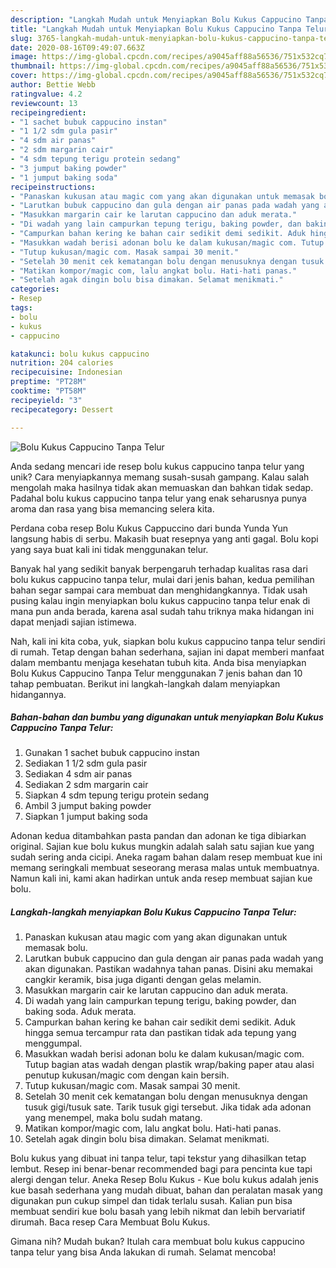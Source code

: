 ```yaml
---
description: "Langkah Mudah untuk Menyiapkan Bolu Kukus Cappucino Tanpa Telur yang Enak"
title: "Langkah Mudah untuk Menyiapkan Bolu Kukus Cappucino Tanpa Telur yang Enak"
slug: 3765-langkah-mudah-untuk-menyiapkan-bolu-kukus-cappucino-tanpa-telur-yang-enak
date: 2020-08-16T09:49:07.663Z
image: https://img-global.cpcdn.com/recipes/a9045aff88a56536/751x532cq70/bolu-kukus-cappucino-tanpa-telur-foto-resep-utama.jpg
thumbnail: https://img-global.cpcdn.com/recipes/a9045aff88a56536/751x532cq70/bolu-kukus-cappucino-tanpa-telur-foto-resep-utama.jpg
cover: https://img-global.cpcdn.com/recipes/a9045aff88a56536/751x532cq70/bolu-kukus-cappucino-tanpa-telur-foto-resep-utama.jpg
author: Bettie Webb
ratingvalue: 4.2
reviewcount: 13
recipeingredient:
- "1 sachet bubuk cappucino instan"
- "1 1/2 sdm gula pasir"
- "4 sdm air panas"
- "2 sdm margarin cair"
- "4 sdm tepung terigu protein sedang"
- "3 jumput baking powder"
- "1 jumput baking soda"
recipeinstructions:
- "Panaskan kukusan atau magic com yang akan digunakan untuk memasak bolu."
- "Larutkan bubuk cappucino dan gula dengan air panas pada wadah yang akan digunakan. Pastikan wadahnya tahan panas. Disini aku memakai cangkir keramik, bisa juga diganti dengan gelas melamin."
- "Masukkan margarin cair ke larutan cappucino dan aduk merata."
- "Di wadah yang lain campurkan tepung terigu, baking powder, dan baking soda. Aduk merata."
- "Campurkan bahan kering ke bahan cair sedikit demi sedikit. Aduk hingga semua tercampur rata dan pastikan tidak ada tepung yang menggumpal."
- "Masukkan wadah berisi adonan bolu ke dalam kukusan/magic com. Tutup bagian atas wadah dengan plastik wrap/baking paper atau alasi penutup kukusan/magic com dengan kain bersih."
- "Tutup kukusan/magic com. Masak sampai 30 menit."
- "Setelah 30 menit cek kematangan bolu dengan menusuknya dengan tusuk gigi/tusuk sate. Tarik tusuk gigi tersebut. Jika tidak ada adonan yang menempel, maka bolu sudah matang."
- "Matikan kompor/magic com, lalu angkat bolu. Hati-hati panas."
- "Setelah agak dingin bolu bisa dimakan. Selamat menikmati."
categories:
- Resep
tags:
- bolu
- kukus
- cappucino

katakunci: bolu kukus cappucino 
nutrition: 204 calories
recipecuisine: Indonesian
preptime: "PT28M"
cooktime: "PT58M"
recipeyield: "3"
recipecategory: Dessert

---
```



![Bolu Kukus Cappucino Tanpa Telur](https://img-global.cpcdn.com/recipes/a9045aff88a56536/751x532cq70/bolu-kukus-cappucino-tanpa-telur-foto-resep-utama.jpg)

Anda sedang mencari ide resep bolu kukus cappucino tanpa telur yang unik? Cara menyiapkannya memang susah-susah gampang. Kalau salah mengolah maka hasilnya tidak akan memuaskan dan bahkan tidak sedap. Padahal bolu kukus cappucino tanpa telur yang enak seharusnya punya aroma dan rasa yang bisa memancing selera kita.

Perdana coba resep Bolu Kukus Cappuccino dari bunda Yunda Yun langsung habis di serbu. Makasih buat resepnya yang anti gagal. Bolu kopi yang saya buat kali ini tidak menggunakan telur.

Banyak hal yang sedikit banyak berpengaruh terhadap kualitas rasa dari bolu kukus cappucino tanpa telur, mulai dari jenis bahan, kedua pemilihan bahan segar sampai cara membuat dan menghidangkannya. Tidak usah pusing kalau ingin menyiapkan bolu kukus cappucino tanpa telur enak di mana pun anda berada, karena asal sudah tahu triknya maka hidangan ini dapat menjadi sajian istimewa.


Nah, kali ini kita coba, yuk, siapkan bolu kukus cappucino tanpa telur sendiri di rumah. Tetap dengan bahan sederhana, sajian ini dapat memberi manfaat dalam membantu menjaga kesehatan tubuh kita. Anda bisa menyiapkan Bolu Kukus Cappucino Tanpa Telur menggunakan 7 jenis bahan dan 10 tahap pembuatan. Berikut ini langkah-langkah dalam menyiapkan hidangannya.

<!--inarticleads1-->

##### Bahan-bahan dan bumbu yang digunakan untuk menyiapkan Bolu Kukus Cappucino Tanpa Telur:

1. Gunakan 1 sachet bubuk cappucino instan
1. Sediakan 1 1/2 sdm gula pasir
1. Sediakan 4 sdm air panas
1. Sediakan 2 sdm margarin cair
1. Siapkan 4 sdm tepung terigu protein sedang
1. Ambil 3 jumput baking powder
1. Siapkan 1 jumput baking soda


Adonan kedua ditambahkan pasta pandan dan adonan ke tiga dibiarkan original. Sajian kue bolu kukus mungkin adalah salah satu sajian kue yang sudah sering anda cicipi. Aneka ragam bahan dalam resep membuat kue ini memang seringkali membuat seseorang merasa malas untuk membuatnya. Namun kali ini, kami akan hadirkan untuk anda resep membuat sajian kue bolu. 

<!--inarticleads2-->

##### Langkah-langkah menyiapkan Bolu Kukus Cappucino Tanpa Telur:

1. Panaskan kukusan atau magic com yang akan digunakan untuk memasak bolu.
1. Larutkan bubuk cappucino dan gula dengan air panas pada wadah yang akan digunakan. Pastikan wadahnya tahan panas. Disini aku memakai cangkir keramik, bisa juga diganti dengan gelas melamin.
1. Masukkan margarin cair ke larutan cappucino dan aduk merata.
1. Di wadah yang lain campurkan tepung terigu, baking powder, dan baking soda. Aduk merata.
1. Campurkan bahan kering ke bahan cair sedikit demi sedikit. Aduk hingga semua tercampur rata dan pastikan tidak ada tepung yang menggumpal.
1. Masukkan wadah berisi adonan bolu ke dalam kukusan/magic com. Tutup bagian atas wadah dengan plastik wrap/baking paper atau alasi penutup kukusan/magic com dengan kain bersih.
1. Tutup kukusan/magic com. Masak sampai 30 menit.
1. Setelah 30 menit cek kematangan bolu dengan menusuknya dengan tusuk gigi/tusuk sate. Tarik tusuk gigi tersebut. Jika tidak ada adonan yang menempel, maka bolu sudah matang.
1. Matikan kompor/magic com, lalu angkat bolu. Hati-hati panas.
1. Setelah agak dingin bolu bisa dimakan. Selamat menikmati.


Bolu kukus yang dibuat ini tanpa telur, tapi tekstur yang dihasilkan tetap lembut. Resep ini benar-benar recommended bagi para pencinta kue tapi alergi dengan telur. Aneka Resep Bolu Kukus - Kue bolu kukus adalah jenis kue basah sederhana yang mudah dibuat, bahan dan peralatan masak yang digunakan pun cukup simpel dan tidak terlalu susah. Kalian pun bisa membuat sendiri kue bolu basah yang lebih nikmat dan lebih bervariatif dirumah. Baca resep Cara Membuat Bolu Kukus. 

Gimana nih? Mudah bukan? Itulah cara membuat bolu kukus cappucino tanpa telur yang bisa Anda lakukan di rumah. Selamat mencoba!
